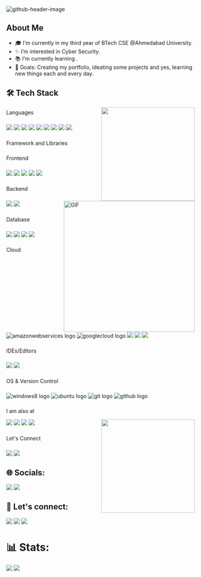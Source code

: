 ![github-header-image](https://github.com/user-attachments/assets/2f9217c7-dc77-48bd-8fc9-2c1a50f68811)

<h2> About Me </h2>

- 🎓 I’m currently in my third year of BTech CSE @Ahmedabad University.
- ✨ I’m interested in Cyber Security.
- 📚 I'm currently learning .
- 🎯 Goals: Creating my portfolio, ideating some projects and yes, learning new things each and every day.


<h2>🛠 Tech Stack</h2>
<img align="right" img src="https://user-images.githubusercontent.com/74038190/212749447-bfb7e725-6987-49d9-ae85-2015e3e7cc41.gif" width="250" height="250" />

###

<p align="left">Languages</p>

###

<div align="left">

  <img src="https://img.shields.io/badge/C%2B%2B-00599C?style=for-the-badge&logo=c%2B%2B&logoColor=white">
  <img src="https://img.shields.io/badge/C-00599C?style=for-the-badge&logo=c&logoColor=white">
  <img src="https://img.shields.io/badge/Python-14354C?style=for-the-badge&logo=python&logoColor=white">
  <img src="https://img.shields.io/badge/HTML5-E34F26?style=for-the-badge&logo=html5&logoColor=white">
  <mig src="https://img.shields.io/badge/CSS3-1572B6?style=for-the-badge&logo=css3&logoColor=white">
  <img src="https://img.shields.io/badge/JavaScript-F7DF1E?style=for-the-badge&logo=javascript&logoColor=black">
  <img src="https://img.shields.io/badge/TypeScript-007ACC?style=for-the-badge&logo=typescript&logoColor=white">
  <img src="https://img.shields.io/badge/Solidity-5C5C5E?style=for-the-badge&logo=solidity&logoColor=black">
  <img src="https://img.shields.io/badge/LaTeX-47A141?style=for-the-badge&logo=LaTeX&logoColor=white">
  <img src="https://img.shields.io/badge/Java-ED8B00?style=for-the-badge&logo=java&logoColor=white">
  

  
  <!--
  <img src="https://skillicons.dev/icons?i=cpp" height="40" alt="cplusplus logo"  />
  <img width="12" />
  <img src="https://skillicons.dev/icons?i=js" height="40" alt="javascript logo"  />
  <img width="12" />
  <img src="https://skillicons.dev/icons?i=ts" height="40" alt="typescript logo"  />
  <img width="12" />
  <img src="https://skillicons.dev/icons?i=c" height="40" alt="c logo"  />
  <img width="12" />
  <img src="https://skillicons.dev/icons?i=latex" height="40" alt="latex logo"  />
  <img width="12" />
  <img src="https://skillicons.dev/icons?i=py" height="40" alt="python logo"  />
  <img width="12" />
  <img src="https://skillicons.dev/icons?i=java" height="40" alt="java logo"  />
  <img width="12" />
  <img src="https://skillicons.dev/icons?i=solidity" height="40" alt="solidity logo"  />
  <img width="12" />
  <img src="https://skillicons.dev/icons?i=css" height="40" alt="css3 logo"  />
  <img width="12" />
  <img src="https://skillicons.dev/icons?i=html" height="40" alt="html5 logo"  />--> 
</div>

###

<p align="left">Framework and Libraries</p>

###



<p align="left">Frontend</p> 

<!-- <img align="right" alt="GIF" src="./thinking.png" width="350"/> --> 
<img align="right" alt="GIF" src="./working.gif" width="350"/> 

###

<div align="left">
  

  <img src="https://img.shields.io/badge/React-20232A?style=for-the-badge&logo=react&logoColor=61DAFB">
  <img src="https://img.shields.io/badge/Bootstrap-563D7C?style=for-the-badge&logo=bootstrap&logoColor=white">
  <img src="https://img.shields.io/badge/Tailwind_CSS-38B2AC?style=for-the-badge&logo=tailwind-css&logoColor=white">
  <img src="https://img.shields.io/badge/NextJs-5000ff?style=for-the-badge&logo=nextjs&logoColor=black">
  <img src="https://img.shields.io/badge/jQuery-0769AD?style=for-the-badge&logo=jquery&logoColor=white">

  <!-- <img src="https://skillicons.dev/icons?i=react" height="40" alt="react logo"  />
  <img width="12" />
  <img src="https://skillicons.dev/icons?i=bootstrap" height="40" alt="bootstrap logo"  />
  <img width="12" />
  <img src="https://skillicons.dev/icons?i=tailwind" height="40" alt="tailwindcss logo"  />
  <img width="12" />
  <img src="https://skillicons.dev/icons?i=materialui" height="40" alt="materialui logo"  />
  <img width="12" />
  <img src="https://skillicons.dev/icons?i=jquery" height="40" alt="jquery logo"  /> -->
</div>

###

<p align="left">Backend</p>

###

<div align="left">

  <img src="https://img.shields.io/badge/Node.js-43853D?style=for-the-badge&logo=node.js&logoColor=white">
  <img src="https://img.shields.io/badge/Express.js-404D59?style=for-the-badge">
  <!-- <img src="https://skillicons.dev/icons?i=nodejs" height="40" alt="nodejs logo"  />
  <img width="12" />
  <img src="https://skillicons.dev/icons?i=express" height="40" alt="express logo"  />
  <img width="12" />
  <img src="https://skillicons.dev/icons?i=django" height="40" alt="django logo"  /> -->
</div>

###

<p align="left">Database</p>

###

<div align="left">
  <img src="https://img.shields.io/badge/MongoDB-4EA94B?style=for-the-badge&logo=mongodb&logoColor=white">
  <img src="https://img.shields.io/badge/MySQL-00000F?style=for-the-badge&logo=mysql&logoColor=white">
  <img src="https://img.shields.io/badge/PostgreSQL-316192?style=for-the-badge&logo=postgresql&logoColor=white">
  <img src="https://img.shields.io/badge/SQLite-07405E?style=for-the-badge&logo=sqlite&logoColor=white">
  <!-- <img src="https://skillicons.dev/icons?i=postgres" height="40" alt="postgresql logo"  />
  <img width="12" />
  <img src="https://cdn.jsdelivr.net/gh/devicons/devicon/icons/oracle/oracle-original.svg" height="40" alt="oracle logo"  /> -->
</div>

###

<p align="left">Cloud</p>

###

<div align="left">
  <img src="https://img.shields.io/badge/Amazon AWS-232F3E?logo=amazonaws&logoColor=white&style=for-the-badge"  alt="amazonwebservices logo"  />
  <img src="https://img.shields.io/badge/Google Cloud-4285F4?logo=googlecloud&logoColor=white&style=for-the-badge"  alt="googlecloud logo"  />
  <img src="https://img.shields.io/badge/Heroku-430098?style=for-the-badge&logo=heroku&logoColor=white">
  <img src="https://img.shields.io/badge/Vercel-000000?style=for-the-badge&logo=vercel&logoColor=white">
  <img src="https://img.shields.io/badge/Netlify-00C7B7?style=for-the-badge&logo=netlify&logoColor=white">
  <!--
  <img src="https://skillicons.dev/icons?i=aws" height="40" alt="amazonwebservices logo"  />
  <img width="12" />
  <img src="https://skillicons.dev/icons?i=gcp" height="40" alt="googlecloud logo"  />-->
</div>

###

<p align="left">IDEs/Editors</p>

###

<div align="left">
  <img src="https://img.shields.io/badge/Visual_Studio_Code-0078D4?style=for-the-badge&logo=visual%20studio%20code&logoColor=white">
  <img src="https://img.shields.io/badge/Atom-66595C?style=for-the-badge&logo=Atom&logoColor=white">

  <!-- <img src="https://skillicons.dev/icons?i=vscode" height="40" alt="vscode logo"  />
  <img width="12" />
  <img src="https://skillicons.dev/icons?i=atom" height="40" alt="atom logo"  /> -->
</div>

###

<p align="left">OS & Version Control</p>

###

<div align="left">

  <img src="https://img.shields.io/badge/Windows-0078D6?logo=windows&logoColor=white&style=for-the-badge"  alt="windows8 logo"  />
  <img src="https://img.shields.io/badge/Ubuntu-E95420?logo=ubuntu&logoColor=white&style=for-the-badge"  alt="ubuntu logo"  />
  <img src="https://img.shields.io/badge/Git-F05032?logo=git&logoColor=white&style=for-the-badge"  alt="git logo"  />
  <img src="https://img.shields.io/badge/GitHub-181717?logo=github&logoColor=white&style=for-the-badge"  alt="github logo"  />
  <!-- <img src="https://cdn.jsdelivr.net/gh/devicons/devicon/icons/windows8/windows8-original.svg" height="40" alt="windows8 logo"  />
  <img width="12" />
  <img src="https://cdn.jsdelivr.net/gh/devicons/devicon/icons/ubuntu/ubuntu-plain-wordmark.svg" height="40" alt="ubuntu logo"  />
  <img width="12" />
  <img src="https://skillicons.dev/icons?i=github" height="40" alt="github logo"  />
  <img width="12" />
  <img src="https://skillicons.dev/icons?i=git" height="40" alt="git logo"  /> -->
</div>

###

<p align="left">I am also at</p>

<img align="right" src="./thinking1.png" width="250"/>

[<img src="https://img.shields.io/badge/-LeetCode-FFA116?style=for-the-badge&logo=LeetCode&logoColor=black" />](https://leetcode.com/priyajani028/)
[<img src="https://img.shields.io/badge/Codechef-%23B92B27.svg?&style=for-the-badge&logo=Codechef&logoColor=white" />](https://www.codechef.com/users/priyajani028)
[<img src="https://img.shields.io/badge/Codeforces-445f9d?style=for-the-badge&logo=Codeforces&logoColor=white" />](https://codeforces.com/profile/priyajani028)
[<img src="https://img.shields.io/badge/-Hackerrank-2EC866?style=for-the-badge&logo=HackerRank&logoColor=white" />](https://www.hackerrank.com/priyajani028?hr_r=1)


###

<p align="left">Let's Connect</p>  

### 
[<img src="https://img.shields.io/badge/Gmail-D14836?style=for-the-badge&logo=gmail&logoColor=white" />](mailto:priyajani028@gmail.com)
[<img src="https://img.shields.io/badge/LinkedIn-0077B5?style=for-the-badge&logo=linkedin&logoColor=white" />](https://www.linkedin.com/in/priya-jani-13a0411bb/)



<!--
![Snake animation](https://github.com/priyajani028/priyajani028/blob/output/github-contribution-grid-snake.svg)
### Github Stats:
<center>

<img border="1" src = "https://github-profile-summary-cards.vercel.app/api/cards/profile-details?username=priyajani028&theme=radical" />

![Priya's GitHub stats](https://github-readme-stats.vercel.app/api?username=priyajani028&show_icons=true&theme=radical)

[![Top Langs](https://github-readme-stats.vercel.app/api/top-langs/?username=priyajani028&langs_count=5&show_icons=true&theme=radical)](https://github.com/priyajani028/github-readme-stats)

<img src="https://github-profile-trophy.vercel.app/?username=priyajani028&margin-w=5&theme=radical">

</center> -->


<!-- <h1 align="left">Hey 👋 What's up?</h1>

###

<p align="left">I'm Priya Jani, a web developer, from Gandhinagar, Gujarat.</p>

###

<h2 align="left">About me</h2>

###

<br clear="both">

<p align="left">✨ Creating bugs since 2020<br>📚 I'm currently learning web technologies and sometimes get curiosity in ML/AI .<br>🎯 Goals: Creating my portfolio, ideating some projects and yes, learning new things each day.<br>🎲 Fun fact: My ideas can go wild. I dance in my own room. I eat a lot while working (munching chips quietly right now).</p>
-->

<!--
###

<h2 align="left">⚔️ My Technical Skill Set</h2>

###

<p align="left">Languages</p>

###

<div align="left">
  <img src="https://skillicons.dev/icons?i=cpp" height="40" alt="cplusplus logo"  />
  <img width="12" />
  <img src="https://skillicons.dev/icons?i=js" height="40" alt="javascript logo"  />
  <img width="12" />
  <img src="https://skillicons.dev/icons?i=ts" height="40" alt="typescript logo"  />
  <img width="12" />
  <img src="https://skillicons.dev/icons?i=c" height="40" alt="c logo"  />
  <img width="12" />
  <img src="https://skillicons.dev/icons?i=latex" height="40" alt="latex logo"  />
  <img width="12" />
  <img src="https://skillicons.dev/icons?i=py" height="40" alt="python logo"  />
  <img width="12" />
  <img src="https://skillicons.dev/icons?i=java" height="40" alt="java logo"  />
  <img width="12" />
  <img src="https://skillicons.dev/icons?i=solidity" height="40" alt="solidity logo"  />
  <img width="12" />
  <img src="https://skillicons.dev/icons?i=css" height="40" alt="css3 logo"  />
  <img width="12" />
  <img src="https://skillicons.dev/icons?i=html" height="40" alt="html5 logo"  />
</div>

###

<p align="left">Framework and Libraries</p>

###

<br clear="both">

<p align="left">Frontend</p>

###

<div align="left">
  <img src="https://skillicons.dev/icons?i=react" height="40" alt="react logo"  />
  <img width="12" />
  <img src="https://skillicons.dev/icons?i=bootstrap" height="40" alt="bootstrap logo"  />
  <img width="12" />
  <img src="https://skillicons.dev/icons?i=tailwind" height="40" alt="tailwindcss logo"  />
  <img width="12" />
  <img src="https://skillicons.dev/icons?i=materialui" height="40" alt="materialui logo"  />
  <img width="12" />
  <img src="https://skillicons.dev/icons?i=jquery" height="40" alt="jquery logo"  />
</div>

###

<p align="left">Backend</p>

###

<div align="left">
  <img src="https://skillicons.dev/icons?i=nodejs" height="40" alt="nodejs logo"  />
  <img width="12" />
  <img src="https://skillicons.dev/icons?i=express" height="40" alt="express logo"  />
  <img width="12" />
  <img src="https://skillicons.dev/icons?i=django" height="40" alt="django logo"  />
</div>

###

<p align="left">Database</p>

###

<div align="left">
  <img src="https://skillicons.dev/icons?i=postgres" height="40" alt="postgresql logo"  />
  <img width="12" />
  <img src="https://cdn.jsdelivr.net/gh/devicons/devicon/icons/oracle/oracle-original.svg" height="40" alt="oracle logo"  />
</div>

###

<p align="left">Cloud</p>

###

<div align="left">
  <img src="https://skillicons.dev/icons?i=aws" height="40" alt="amazonwebservices logo"  />
  <img width="12" />
  <img src="https://skillicons.dev/icons?i=gcp" height="40" alt="googlecloud logo"  />
</div>

###

<p align="left">IDEs/Editors</p>

###

<div align="left">
  <img src="https://skillicons.dev/icons?i=vscode" height="40" alt="vscode logo"  />
  <img width="12" />
  <img src="https://skillicons.dev/icons?i=atom" height="40" alt="atom logo"  />
</div>

###

<p align="left">OS & Version Control</p>

###

<div align="left">
  <img src="https://cdn.jsdelivr.net/gh/devicons/devicon/icons/windows8/windows8-original.svg" height="40" alt="windows8 logo"  />
  <img width="12" />
  <img src="https://cdn.jsdelivr.net/gh/devicons/devicon/icons/ubuntu/ubuntu-plain-wordmark.svg" height="40" alt="ubuntu logo"  />
  <img width="12" />
  <img src="https://skillicons.dev/icons?i=github" height="40" alt="github logo"  />
  <img width="12" />
  <img src="https://skillicons.dev/icons?i=git" height="40" alt="git logo"  />
</div>

###

<p align="left">I am also at</p>

###

<p align="left">Let's Connect</p>

###

--!

<!--
### Hi there 👋

**priyajani028/priyajani028** is a ✨ _special_ ✨ repository because its `README.md` (this file) appears on your GitHub profile.

Here are some ideas to get you started:

###

- 🔭 I’m currently working on ...
- 🌱 I’m currently learning ...
- 👯 I’m looking to collaborate on ...
- 🤔 I’m looking for help with ...
- 💬 Ask me about ...
- 📫 How to reach me: ...
- 😄 Pronouns: ...
- ⚡ Fun fact: ...

<div align="left">
  <img src="https://img.shields.io/badge/C++-00599C?logo=cplusplus&logoColor=white&style=for-the-badge" height="40" alt="cplusplus logo"  />
  <img width="12" />
  <img src="https://img.shields.io/badge/JavaScript-F7DF1E?logo=javascript&logoColor=black&style=for-the-badge" height="40" alt="javascript logo"  />
  <img width="12" />
  <img src="https://img.shields.io/badge/TypeScript-3178C6?logo=typescript&logoColor=white&style=for-the-badge" height="40" alt="typescript logo"  />
  <img width="12" />
  <img src="https://img.shields.io/badge/C-A8B9CC?logo=c&logoColor=black&style=for-the-badge" height="40" alt="c logo"  />
  <img width="12" />
  <img src="https://img.shields.io/badge/LaTeX-008080?logo=latex&logoColor=white&style=for-the-badge" height="40" alt="latex logo"  />
  <img width="12" />
  <img src="https://skillicons.dev/icons?i=py" height="40" alt="python logo"  />
  <img width="12" />
  <img src="https://skillicons.dev/icons?i=java" height="40" alt="java logo"  />
  <img width="12" />
  <img src="https://img.shields.io/badge/Solidity-363636?logo=solidity&logoColor=white&style=for-the-badge" height="40" alt="solidity logo"  />
  <img width="12" />
  <img src="https://img.shields.io/badge/CSS3-1572B6?logo=css3&logoColor=white&style=for-the-badge" height="40" alt="css3 logo"  />
  <img width="12" />
  <img src="https://img.shields.io/badge/HTML5-E34F26?logo=html5&logoColor=white&style=for-the-badge" height="40" alt="html5 logo"  />
  <img width="12" />
  <img src="https://img.shields.io/badge/React-61DAFB?logo=react&logoColor=black&style=for-the-badge" height="40" alt="react logo"  />
  <img width="12" />
  <img src="https://img.shields.io/badge/Tailwind CSS-06B6D4?logo=tailwindcss&logoColor=black&style=for-the-badge" height="40" alt="tailwindcss logo"  />
  <img width="12" />
  <img src="https://img.shields.io/badge/Bootstrap-7952B3?logo=bootstrap&logoColor=white&style=for-the-badge" height="40" alt="bootstrap logo"  />
  <img width="12" />
  <img src="https://img.shields.io/badge/MUI-007FFF?logo=mui&logoColor=white&style=for-the-badge" height="40" alt="materialui logo"  />
  <img width="12" />
  <img src="https://img.shields.io/badge/jQuery-0769AD?logo=jquery&logoColor=white&style=for-the-badge" height="40" alt="jquery logo"  />
  <img width="12" />
  <img src="https://img.shields.io/badge/Node.js-339933?logo=nodedotjs&logoColor=white&style=for-the-badge" height="40" alt="nodejs logo"  />
  <img width="12" />
  <img src="https://img.shields.io/badge/Express-000000?logo=express&logoColor=white&style=for-the-badge" height="40" alt="express logo"  />
  <img width="12" />
  <img src="https://img.shields.io/badge/Django-092E20?logo=django&logoColor=white&style=for-the-badge" height="40" alt="django logo"  />
  <img width="12" />
  <img src="https://img.shields.io/badge/PostgreSQL-4169E1?logo=postgresql&logoColor=white&style=for-the-badge" height="40" alt="postgresql logo"  />
  <img width="12" />
  <img src="https://img.shields.io/badge/MySQL-4479A1?logo=mysql&logoColor=white&style=for-the-badge" height="40" alt="mysql logo"  />
  <img width="12" />
  <img src="https://img.shields.io/badge/Amazon AWS-232F3E?logo=amazonaws&logoColor=white&style=for-the-badge" height="40" alt="amazonwebservices logo"  />
  <img width="12" />
  <img src="https://img.shields.io/badge/Google Cloud-4285F4?logo=googlecloud&logoColor=white&style=for-the-badge" height="40" alt="googlecloud logo"  />
  <img width="12" />
  <img src="https://img.shields.io/badge/Visual Studio Code-007ACC?logo=visualstudiocode&logoColor=white&style=for-the-badge" height="40" alt="vscode logo"  />
  <img width="12" />
  <img src="https://img.shields.io/badge/Atom-66595C?logo=atom&logoColor=white&style=for-the-badge" height="40" alt="atom logo"  />
  <img width="12" />
  <img src="https://img.shields.io/badge/Windows-0078D6?logo=windows&logoColor=white&style=for-the-badge" height="40" alt="windows8 logo"  />
  <img width="12" />
  <img src="https://img.shields.io/badge/Ubuntu-E95420?logo=ubuntu&logoColor=white&style=for-the-badge" height="40" alt="ubuntu logo"  />
  <img width="12" />
  <img src="https://img.shields.io/badge/Git-F05032?logo=git&logoColor=white&style=for-the-badge" height="40" alt="git logo"  />
  <img width="12" />
  <img src="https://img.shields.io/badge/GitHub-181717?logo=github&logoColor=white&style=for-the-badge" height="40" alt="github logo"  />
</div>


-->
## 🌐 Socials:
[<img src="https://img.shields.io/badge/-LeetCode-FFA116?style=for-the-badge&logo=LeetCode&logoColor=black" />](https://leetcode.com/u/tanayshah0505/)
[<img src="https://img.shields.io/badge/-Hackerrank-2EC866?style=for-the-badge&logo=HackerRank&logoColor=white" />](https://www.hackerrank.com/profile/tanay_s11)

<!-- <img align="right" width="300" src="https://user-images.githubusercontent.com/74038190/212749447-bfb7e725-6987-49d9-ae85-2015e3e7cc41.gif"  /> -->

## 📧 Let's connect:
[<img src="https://img.shields.io/badge/Instagram-E4405F?style=for-the-badge&logo=instagram&logoColor=white"/>](https://www.instagram.com/tanayshah0505/)
[<img src="https://img.shields.io/badge/LinkedIn-0077B5?style=for-the-badge&logo=linkedin&logoColor=white"/>](https://www.linkedin.com/in/tanayshah0505/)
[<img src="https://img.shields.io/badge/Gmail-D14836?style=for-the-badge&logo=gmail&logoColor=white" />](mailto:tanay3527@gmail.com)

# 📊 Stats:
![](https://github-readme-stats.vercel.app/api?username=tanay0505&theme=dark&hide_border=false&include_all_commits=true&count_private=true)
![](https://github-readme-streak-stats.herokuapp.com/?user=tanay0505&theme=dark&hide_border=false)
